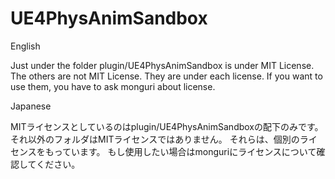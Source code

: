 # UE4PhysAnimSandbox

English

Just under the folder plugin/UE4PhysAnimSandbox is under MIT License.
The others are not MIT License.
They are under each license.
If you want to use them, you have to ask monguri about license.

Japanese

MITライセンスとしているのはplugin/UE4PhysAnimSandboxの配下のみです。
それ以外のフォルダはMITライセンスではありません。
それらは、個別のライセンスをもっています。
もし使用したい場合はmonguriにライセンスについて確認してください。
